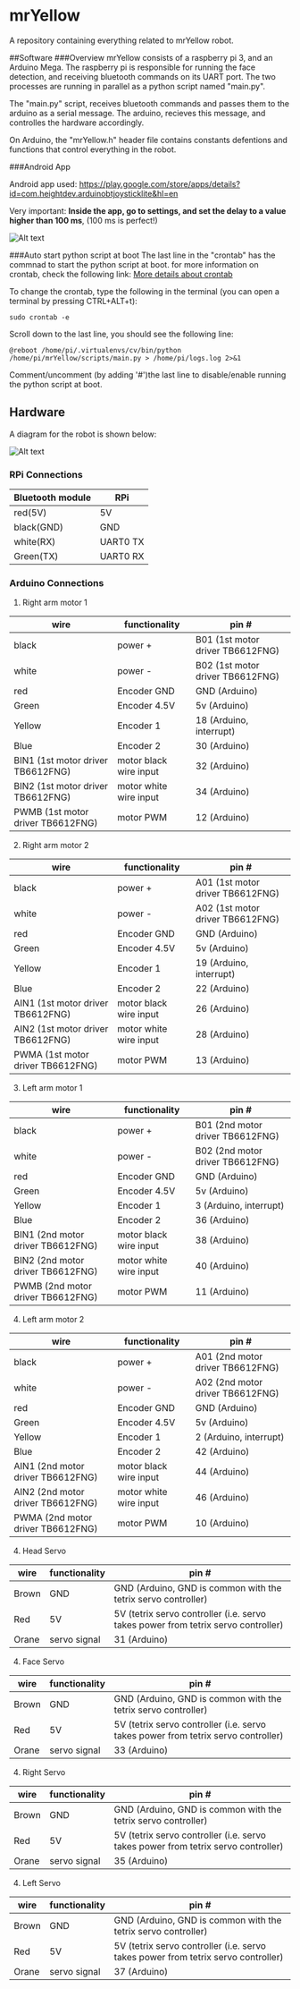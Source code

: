 # mrYellow

A repository containing everything related to mrYellow robot.

##Software
###Overview
mrYellow consists of a raspberry pi 3, and an Arduino Mega. The raspberry pi is responsible for running the face detection, and receiving bluetooth commands on its UART port. The two processes are running in parallel as a python script named "main.py".

The "main.py" script, receives bluetooth commands and passes them to the arduino as a serial message.
The arduino, recieves this message, and controlles the hardware accordingly.

On Arduino, the "mrYellow.h" header file contains constants defentions and functions that control everything in the robot.



###Android App

Android app used:  https://play.google.com/store/apps/details?id=com.heightdev.arduinobtjoysticklite&hl=en


Very important: **Inside the app, go to settings, and set the delay to a value higher than 100 ms**, (100 ms is perfect!)


![Alt text](/documentation/figures/buttons.png?raw=true "app for controlling mrYellow")



###Auto start python script at boot
The last line in the "crontab" has the commnad to start the python script at boot.
for more information on crontab, check the following link:  [More details about crontab](http://www.computerhope.com/unix/ucrontab.htm)

To change the crontab, type the following in the terminal (you can open a terminal by pressing CTRL+ALT+t):
```
sudo crontab -e
```
Scroll down to the last line, you should see the following line:
```
@reboot /home/pi/.virtualenvs/cv/bin/python /home/pi/mrYellow/scripts/main.py > /home/pi/logs.log 2>&1
```
Comment/uncomment (by adding '#')the last line to disable/enable running the python script at boot.





## Hardware
A diagram for the robot is shown below:

![Alt text](/documentation/figures/diagram.png?raw=true "mrYellow diagram")

### RPi Connections

| Bluetooth module          | RPi |
| ------------- |---------------|
| red(5V)         |  5V      |  
|black(GND)|GND|
|white(RX)			 |UART0 TX|
|Green(TX)|UART0 RX|

### Arduino Connections
1. Right arm motor 1

| wire          | functionality | pin # |
| ------------- |---------------| ------|
| black         |  power +      |  B01 (1st motor driver TB6612FNG) |
| white         |  power -      |  B02 (1st motor driver TB6612FNG)  |
| red           |  Encoder GND  |  GND (Arduino) |
| Green         |  Encoder 4.5V |  5v  (Arduino)|
| Yellow        |  Encoder 1    |  18  (Arduino, interrupt) |
| Blue          |  Encoder 2    |  30  (Arduino) |
| BIN1 (1st motor driver TB6612FNG)              |  motor black wire input   |  32  (Arduino) |
| BIN2 (1st motor driver TB6612FNG)              |  motor white wire input   |  34  (Arduino) |
| PWMB (1st motor driver TB6612FNG)              |  motor PWM   |  12  (Arduino) |

2. Right arm motor 2

| wire          | functionality | pin # |
| ------------- |---------------| ------|
| black         |  power +      |  A01 (1st motor driver TB6612FNG) |
| white         |  power -      |  A02 (1st motor driver TB6612FNG)  |
| red           |  Encoder GND  |  GND (Arduino) |
| Green         |  Encoder 4.5V |  5v  (Arduino)|
| Yellow        |  Encoder 1    |  19  (Arduino, interrupt) |
| Blue          |  Encoder 2    |  22  (Arduino) |
| AIN1 (1st motor driver TB6612FNG)              |  motor black wire input   |  26  (Arduino) |
| AIN2 (1st motor driver TB6612FNG)              |  motor white wire input   |  28  (Arduino) |
| PWMA (1st motor driver TB6612FNG)              |  motor PWM   |  13  (Arduino) |

3. Left arm motor 1

| wire          | functionality | pin # |
| ------------- |---------------| ------|
| black         |  power +      |  B01 (2nd motor driver TB6612FNG) |
| white         |  power -      |  B02 (2nd motor driver TB6612FNG)  |
| red           |  Encoder GND  |  GND (Arduino) |
| Green         |  Encoder 4.5V |  5v  (Arduino)|
| Yellow        |  Encoder 1    |  3  (Arduino, interrupt) |
| Blue          |  Encoder 2    |  36  (Arduino) |
| BIN1 (2nd motor driver TB6612FNG)              |  motor black wire input   |  38  (Arduino) |
| BIN2 (2nd motor driver TB6612FNG)              |  motor white wire input   |  40  (Arduino) |
| PWMB (2nd motor driver TB6612FNG)              |  motor PWM   |  11  (Arduino) |

4. Left arm motor 2

| wire          | functionality | pin # |
| ------------- |---------------| ------|
| black         |  power +      |  A01 (2nd motor driver TB6612FNG) |
| white         |  power -      |  A02 (2nd motor driver TB6612FNG)  |
| red           |  Encoder GND  |  GND (Arduino) |
| Green         |  Encoder 4.5V |  5v  (Arduino)|
| Yellow        |  Encoder 1    |  2  (Arduino, interrupt) |
| Blue          |  Encoder 2    |  42  (Arduino) |
| AIN1 (2nd motor driver TB6612FNG)              |  motor black wire input   |  44  (Arduino) |
| AIN2 (2nd motor driver TB6612FNG)              |  motor white wire input   |  46  (Arduino) |
| PWMA (2nd motor driver TB6612FNG)              |  motor PWM   |  10  (Arduino) |

4. Head Servo

| wire          | functionality | pin # |
| ------------- |---------------| ------|
| Brown         |  GND      |  GND (Arduino, GND is common with the tetrix servo controller) |
| Red         |  5V      |  5V (tetrix servo controller (i.e. servo takes power from tetrix servo controller)  |
| Orane           |  servo signal  |  31 (Arduino) |



4. Face Servo

| wire          | functionality | pin # |
| ------------- |---------------| ------|
| Brown         |  GND      |  GND (Arduino, GND is common with the tetrix servo controller) |
| Red         |  5V      |  5V (tetrix servo controller (i.e. servo takes power from tetrix servo controller)  |
| Orane           |  servo signal  |  33 (Arduino) |

4. Right Servo

| wire          | functionality | pin # |
| ------------- |---------------| ------|
| Brown         |  GND      |  GND (Arduino, GND is common with the tetrix servo controller) |
| Red         |  5V      |  5V (tetrix servo controller (i.e. servo takes power from tetrix servo controller)  |
| Orane           |  servo signal  |  35 (Arduino) |


4. Left Servo

| wire          | functionality | pin # |
| ------------- |---------------| ------|
| Brown         |  GND      |  GND (Arduino, GND is common with the tetrix servo controller) |
| Red         |  5V      |  5V (tetrix servo controller (i.e. servo takes power from tetrix servo controller)  |
| Orane           |  servo signal  |  37 (Arduino) |
